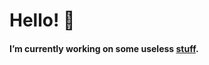 # Hello! 👋

#### I’m currently working on some useless [stuff](https://www.youtube.com/watch?v=dQw4w9WgXcQ).

<!--# My Stats
<!--<img align="middle" alt="kaylebetter's Github Stats" src="https://github-readme-stats.vercel.app/api?username=kaylebetter&count_private=true&show_icons=true&theme=radical&width=200&height=200">
